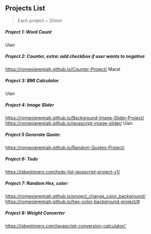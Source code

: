 ## Projects List
> Each project ~ 20min

##### Project 1: Word Count
Ulan

##### Project 2: Counter, extra: add checkbox if user wants to negative
https://romeojeremiah.github.io/Counter-Project/
Marat

##### Project 3: BMI Calculator
Ulan

##### Project 4: Image Slider
https://romeojeremiah.github.io/Background-Image-Slider-Project/
https://romeojeremiah.github.io/javascript-image-slider/
Ulan

##### Project 5 Generate Quote:
https://romeojeremiah.github.io/Random-Quotes-Project/

##### Project 6: Todo 
https://jsbeginners.com/todo-list-javascript-project-v1/

##### Project 7: Random Hex, color:
https://romeojeremiah.github.io/project_change_color_background/
https://romeojeremiah.github.io/hex-color-background-project/#

##### Project 8: Weight Converter
https://jsbeginners.com/javascript-conversion-calculator/`